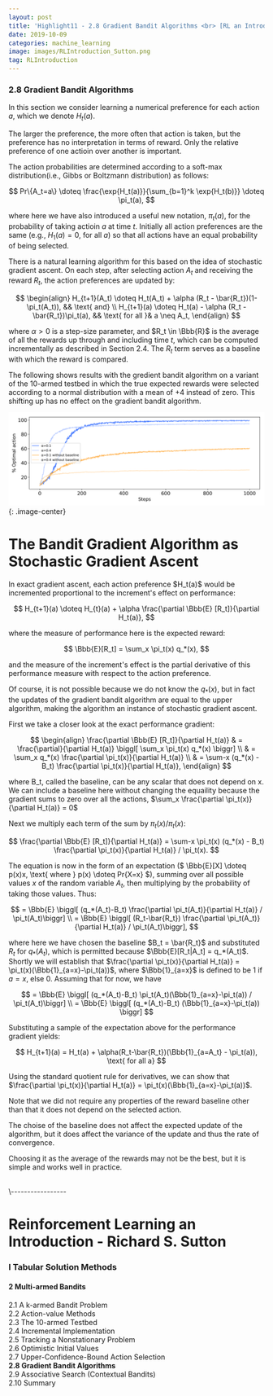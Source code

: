 ```yaml
---
layout: post
title: 'Highlight11 - 2.8 Gradient Bandit Algorithms <br> [RL an Introduction - S. Sutton]'
date: 2019-10-09
categories: machine_learning
image: images/RLIntroduction_Sutton.png
tag: RLIntroduction
---
```

### 2.8 Gradient Bandit Algorithms
In this section we consider learning a numerical preference for each action $a$, which we denote $H_t(a)$.
<br>

The larger the preference, the more often that action is taken, but the preference has no interpretation in terms of reward. Only the relative preference of one actioin over another is important.
<br>

The action probabilities are determined according to a soft-max distribution(i.e., Gibbs or Boltzmann distribution) as follows:

$$
Pr\{A_t=a\} \doteq \frac{\exp{H_t(a)}}{\sum_{b=1}^k \exp{H_t(b)}} \doteq \pi_t(a),
$$

where here we have also introduced a useful new notation, $\pi_t(a)$, for the probability of taking actioin $a$ at time $t$. Initially all action preferences are the same (e.g., $H_1(a)=0$, for all $a$) so that all actions have an equal probability of being selected.
<br>

There is a natural learning algorithm for this based on the idea of stochastic gradient ascent. On each step, after selecting action $A_t$ and receiving the reward $R_t$, the action preferences are updated by:

$$
\begin{align}
  H_{t+1}(A_t) \doteq H_t(A_t) + \alpha (R_t - \bar{R_t})(1-\pi_t(A_t)), && \text{     and}
\\
  H_{t+1}(a) \doteq H_t(a) - \alpha (R_t - \bar{R_t})\pi_t(a), && \text{     for all }&  a \neq A_t,
\end{align}
$$

where $\alpha > 0$ is a step-size parameter, and $R_t \in \Bbb{R}$ is the average of all the rewards up through and including time $t$, which can be computed incrementally as described in Section 2.4. The $R_t$ term serves as a baseline with which the reward is compared.
<br>

The following shows results with the gredient bandit algorithm on a variant of the 10-armed testbed in which the true expected rewards were selected according to a normal distribution with a mean of +4 instead of zero. This shifting up has no effect on the gradient bandit algorithm.

![Figure2.5](/images/Figure2.5.png){: .image-center}



<div class="box">
<h1>The Bandit Gradient Algorithm as Stochastic Gradient Ascent</h1>
In exact gradient ascent, each action preference $H_t(a)$ would be incremented proportional to the increment's effect on performance:

$$
H_{t+1}(a) \doteq H_{t}(a) + \alpha \frac{\partial \Bbb{E} [R_t]}{\partial H_t(a)},
$$

where the measure of performance here is the expected reward:

$$
\Bbb{E}[R_t] = \sum_x \pi_t(x) q_*(x),
$$

and the measure of the increment's effect is the partial derivative of this performance measure with respect to the action preference.
<br>

Of course, it is not possible because we do not know the $q_*(x)$, but in fact the updates of the gradient bandit algorithm are equal to the upper algorithm, making the algorithm an instance of stochastic gradient ascent.
<br>

First we take a closer look at the exact performance gradient:

$$
\begin{align}
\frac{\partial \Bbb{E} [R_t]}{\partial H_t(a)} & = \frac{\partial}{\partial H_t(a)} \biggl[ \sum_x \pi_t(x) q_*(x) \biggr] \\
& = \sum_x q_*(x) \frac{\partial \pi_t(x)}{\partial H_t(a)} \\
& = \sum-x (q_*(x) - B_t) \frac{\partial \pi_t(x)}{\partial H_t(a)},
\end{align}
$$

where B_t, called the baseline, can be any scalar that does not depend on x. We can include a baseline here without changing the equaility because the gradient sums to zero over all the actions, $\sum_x \frac{\partial \pi_t(x)}{\partial H_t(a)} = 0$
<br>

Next we multiply each term of the sum by $\pi_t(x) / \pi_t(x)$:

$$
\frac{\partial \Bbb{E} [R_t]}{\partial H_t(a)} = \sum-x \pi_t(x) (q_*(x) - B_t) \frac{\partial \pi_t(x)}{\partial H_t(a)} / \pi_t(x).
$$

The equation is now in the form of an expectation ($ \Bbb{E}[X] \doteq p(x)x, \text{ where } p(x) \doteq Pr\{X=x\} $), summing over all possible values $x$ of the random variable $A_t$, then multiplying by the probability of taking those values. Thus:

$$
= \Bbb{E} \biggl[ (q_*(A_t)-B_t) \frac{\partial \pi_t(A_t)}{\partial H_t(a)} / \pi_t(A_t)\biggr] \\
= \Bbb{E} \biggl[ (R_t-\bar{R_t}) \frac{\partial \pi_t(A_t)}{\partial H_t(a)} / \pi_t(A_t)\biggr],
$$

where here we have chosen the baseline $B_t = \bar{R_t}$ and substituted $R_t$ for $q_*(A_t)$, which is permitted because $\Bbb{E}[R_t|A_t] = q_*(A_t)$. Shortly we will establish that $\frac{\partial \pi_t(x)}{\partial H_t(a)} = \pi_t(x)(\Bbb{1}_{a=x}-\pi_t(a))$, where $\Bbb{1}_{a=x}$ is defined to be $1$ if $a=x$, else $0$. Assuming that for now, we have

$$
= \Bbb{E} \biggl[ (q_*(A_t)-B_t) \pi_t(A_t)(\Bbb{1}_{a=x}-\pi_t(a)) / \pi_t(A_t)\biggr] \\
= \Bbb{E} \biggl[ (q_*(A_t)-B_t) (\Bbb{1}_{a=x}-\pi_t(a)) \biggr]
$$

Substituting a sample of the expectation above for the performance gradient yields:

$$
H_{t+1}(a) = H_t(a) + \alpha(R_t-\bar{R_t})(\Bbb{1}_{a=A_t} - \pi_t(a)), \text{   for all a}
$$

Using the standard quotient rule for derivatives, we can show that $\frac{\partial \pi_t(x)}{\partial H_t(a)} = \pi_t(x)(\Bbb{1}_{a=x}-\pi_t(a))$.
<br>

Note that we did not require any properties of the reward baseline other than that it does not depend on the selected action.
<br>

The choise of the baseline does not affect the expected update of the algorithm, but it does affect the variance of the update and thus the rate of convergence.
<br>

Choosing it as the average of the rewards may not be the best, but it is simple and works well in practice.
</div>






<br>
\-----------------

# Reinforcement Learning an Introduction - Richard S. Sutton

### I Tabular Solution Methods
#### 2 Multi-armed Bandits
2.1 A k-armed Bandit Problem<br>
2.2 Action-value Methods<br>
2.3 The 10-armed Testbed<br>
2.4 Incremental Implementation<br>
2.5 Tracking a Nonstationary Problem<br>
2.6 Optimistic Initial Values<br>
2.7 Upper-Confidence-Bound Action Selection<br>
<b>2.8 Gradient Bandit Algorithms<br></b>
2.9 Associative Search (Contextual Bandits)<br>
2.10 Summary<br>
